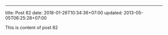 ---
title: Post 82
date: 2018-01-26T10:34:36+07:00
updated: 2013-05-05T06:25:28+07:00

This is content of post 82